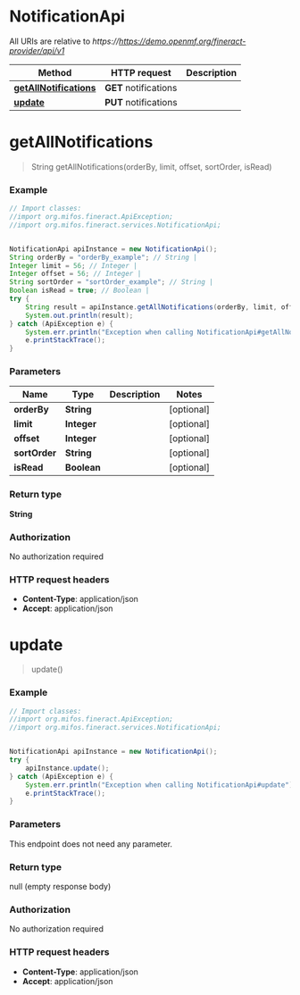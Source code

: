 # NotificationApi

All URIs are relative to *https://https://demo.openmf.org/fineract-provider/api/v1*

Method | HTTP request | Description
------------- | ------------- | -------------
[**getAllNotifications**](NotificationApi.md#getAllNotifications) | **GET** notifications | 
[**update**](NotificationApi.md#update) | **PUT** notifications | 


<a name="getAllNotifications"></a>
# **getAllNotifications**
> String getAllNotifications(orderBy, limit, offset, sortOrder, isRead)



### Example
```java
// Import classes:
//import org.mifos.fineract.ApiException;
//import org.mifos.fineract.services.NotificationApi;


NotificationApi apiInstance = new NotificationApi();
String orderBy = "orderBy_example"; // String | 
Integer limit = 56; // Integer | 
Integer offset = 56; // Integer | 
String sortOrder = "sortOrder_example"; // String | 
Boolean isRead = true; // Boolean | 
try {
    String result = apiInstance.getAllNotifications(orderBy, limit, offset, sortOrder, isRead);
    System.out.println(result);
} catch (ApiException e) {
    System.err.println("Exception when calling NotificationApi#getAllNotifications");
    e.printStackTrace();
}
```

### Parameters

Name | Type | Description  | Notes
------------- | ------------- | ------------- | -------------
 **orderBy** | **String**|  | [optional]
 **limit** | **Integer**|  | [optional]
 **offset** | **Integer**|  | [optional]
 **sortOrder** | **String**|  | [optional]
 **isRead** | **Boolean**|  | [optional]

### Return type

**String**

### Authorization

No authorization required

### HTTP request headers

 - **Content-Type**: application/json
 - **Accept**: application/json

<a name="update"></a>
# **update**
> update()



### Example
```java
// Import classes:
//import org.mifos.fineract.ApiException;
//import org.mifos.fineract.services.NotificationApi;


NotificationApi apiInstance = new NotificationApi();
try {
    apiInstance.update();
} catch (ApiException e) {
    System.err.println("Exception when calling NotificationApi#update");
    e.printStackTrace();
}
```

### Parameters
This endpoint does not need any parameter.

### Return type

null (empty response body)

### Authorization

No authorization required

### HTTP request headers

 - **Content-Type**: application/json
 - **Accept**: application/json


